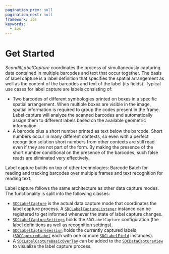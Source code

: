 ```yaml
---
pagination_prev: null
pagination_next: null
framework: ios
keywords:
  - ios
---
```


# Get Started

_ScanditLabelCapture_ coordinates the process of simultaneously capturing data contained in multiple barcodes and text that occur together. The basis of label capture is a label definition that specifies the spatial arrangement as well as the content of the barcodes and text of the label (its fields). Typical use cases for label capture are labels consisting of:

* Two barcodes of different symbologies printed on boxes in a specific spatial arrangement. When multiple boxes are visible in the image, spatial information is required to group the codes present in the frame. Label capture will analyze the scanned barcodes and automatically assign them to different labels based on the available geometric information.
* A barcode plus a short number printed as text below the barcode. Short numbers occur in many different contexts, so even with a perfect recognition solution short numbers from other contexts are still read even if they are not part of the form. By making the presence of the short number conditional on the presence of the barcodes, such false reads are eliminated very effectively.

Label capture builds on top of other technologies: Barcode Batch for reading and tracking barcodes over multiple frames and text recognition for reading text.

Label capture follows the same architecture as other data capture modes. The functionality is split into the following classes:

* [`SDCLabelCapture`](https://docs.scandit.com/data-capture-sdk/ios/label-capture/api/label-capture.html#class-scandit.datacapture.label.LabelCapture) is the actual data capture mode that coordinates the label capture process. A [`SDCLabelCaptureListener`](https://docs.scandit.com/data-capture-sdk/ios/label-capture/api/label-capture-listener.html#interface-scandit.datacapture.label.ILabelCaptureListener) instance can be registered to get informed whenever the state of label capture changes.
* [`SDCLabelCaptureSettings`](https://docs.scandit.com/data-capture-sdk/ios/label-capture/api/label-capture-settings.html#class-scandit.datacapture.label.LabelCaptureSettings) holds the `SDCLabelCapture` configuration (the label definitions as well as recognition settings).
* [`SDCLabelCaptureSession`](https://docs.scandit.com/data-capture-sdk/ios/label-capture/api/label-capture-session.html#class-scandit.datacapture.label.LabelCaptureSession) holds the currently captured labels ([`SDCCapturedLabel`](https://docs.scandit.com/data-capture-sdk/ios/label-capture/api/captured-label.html#class-scandit.datacapture.label.CapturedLabel) each with one or more [`SDCLabelField`](https://docs.scandit.com/data-capture-sdk/ios/label-capture/api/label-field.html#class-scandit.datacapture.label.LabelField) instances).
* A [`SDCLabelCaptureBasicOverlay`](https://docs.scandit.com/data-capture-sdk/ios/label-capture/api/ui/label-capture-basic-overlay.html#class-scandit.datacapture.label.ui.LabelCaptureBasicOverlay) can be added to the [`SDCDataCaptureView`](https://docs.scandit.com/data-capture-sdk/ios/core/api/ui/data-capture-view.html#class-scandit.datacapture.core.ui.DataCaptureView) to visualize the label capture process.